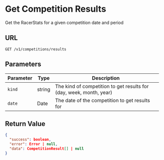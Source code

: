 # Get Competition Results

Get the RacerStats for a given competition date and period

## URL

`GET /v1/competitions/results`

## Parameters

| Parameter | Type   | Description                                                         |
|-----------|--------|---------------------------------------------------------------------|
| `kind`    | string | The kind of competition to get results for (day, week, month, year) |
| `date`    | Date   | The date of the competition to get results for                      |

## Return Value

```json
{
  "success": boolean,
  "error": Error | null,
  "data": CompetitionResult[] | null
}
```